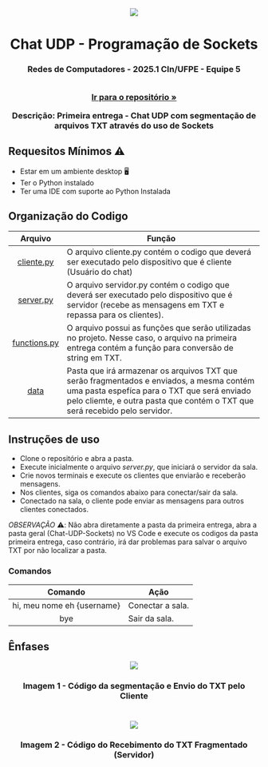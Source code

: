 <div align="center">
<img src="https://github.com/mikaellmiguel/Chat-UDP-Sockets/assets/144696910/b2494c37-e120-4b6c-a1a9-f0988699ea77" />
</div>

<h1 align="center">Chat UDP - Programação de Sockets</h1>   
    <h3 align="center">Redes de Computadores - 2025.1 CIn/UFPE - Equipe 5 


<p align="center">
<br />  
    <a href="https://github.com/phfs2/Chat-UDP-Sockets"><strong>Ir para o repositório »</strong></a>
<br />
</p>

<p align="center">    
    Descrição: Primeira entrega - Chat UDP com segmentação de arquivos TXT através do uso de Sockets
</p>

## Requesitos Mínimos ⚠️
* Estar em um ambiente desktop 🖥️
* Ter o Python instalado
* Ter uma IDE com suporte ao Python Instalada


## Organização do Codigo
Arquivo  | Função
:--------:| -------------
<a href="https://github.com/mikaellmiguel/Chat-UDP-Sockets/blob/main/primeira_entrega/client.py">cliente.py</a> | O arquivo cliente.py contém o codigo que deverá ser executado pelo dispositivo que é cliente (Usuário do chat)
<a href="hhttps://github.com/mikaellmiguel/Chat-UDP-Sockets/blob/main/primeira_entrega/server.py">server.py</a>| O arquivo servidor.py contém o codigo que deverá ser executado pelo dispositivo que é servidor (recebe as mensagens em TXT e repassa para os clientes).
<a href="https://github.com/mikaellmiguel/Chat-UDP-Sockets/blob/main/primeira_entrega/functions.py">functions.py</a>| O arquivo possui as funções que serão utilizadas no projeto. Nesse caso, o arquivo na primeira entrega contém a função para conversão de string em TXT.
<a href="https://github.com/mikaellmiguel/Chat-UDP-Sockets/blob/main/primeira_entrega/functions.py">data</a>| Pasta que irá armazenar os arquivos TXT que serão fragmentados e enviados, a mesma contém uma pasta espefíca para o TXT que será enviado pelo cliemte, e outra pasta que contém o TXT que será recebido pelo servidor.

## Instruções de uso 
* Clone o repositório e abra a pasta.
* Execute inicialmente o arquivo *server.py*, que iniciará o servidor da sala.
* Crie novos terminais e execute os clientes que enviarão e receberão mensagens.
* Nos clientes, siga os comandos abaixo para conectar/sair da sala.
* Conectado na sala, o cliente pode enviar as mensagens para outros clientes conectados.

*OBSERVAÇÃO* ⚠️: Não abra diretamente a pasta da primeira entrega, abra a pasta geral (Chat-UDP-Sockets) no VS Code e execute os codigos da pasta primeira entrega, caso contrário, irá dar problemas para salvar o arquivo TXT por não localizar a pasta.


### Comandos
Comando  | Ação
:--------:| -------------
hi, meu nome eh {username}| Conectar a sala.
bye|  Sair da sala.


## Ênfases
<div align="center">
<img src="https://github.com/mikaellmiguel/Chat-UDP-Sockets/assets/144696910/43538bb5-e3e6-4d4c-8be0-d5db39d28261" />
</div>

<h3 align="center">Imagem 1 - Código da segmentação e Envio do TXT pelo Cliente</h3>

#
#

<div align="center">
<img src="https://github.com/mikaellmiguel/Chat-UDP-Sockets/assets/144696910/2097643c-3285-440c-bc4a-a9771266e923" />
</div>

<h3 align="center">Imagem 2 - Código do Recebimento do TXT Fragmentado (Servidor)</h3>